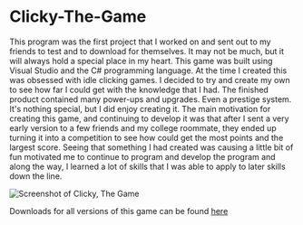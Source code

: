# Clicky-The-Game
This program was the first project that I worked on and sent out to my friends to test and to download for themselves. It may not be much, but it will always hold a special place in my heart. This game was built using Visual Studio and the C# programming language. At the time I created this was obsessed with idle clicking games. I decided to try and create my own to see how far I could get with the knowledge that I had. The finished product contained many power-ups and upgrades. Even a prestige system. It's nothing special, but I did enjoy creating it. The main motivation for creating this game, and continuing to develop it was that after I sent a very early version to a few friends and my college roommate, they ended up turning it into a competition to see how could get the most points and the largest score. Seeing that something I had created was causing a little bit of fun motivated me to continue to program and develop the program and along the way, I learned a lot of skills that I was able to apply to later skills down the line.

![Screenshot of Clicky, The Game](http://alexdgray.com/imgs/clicky.png)

Downloads for all versions of this game can be found [here](http://www.mediafire.com/folder/1h6h0y1668f3h/Clicky_-_The_Game)
